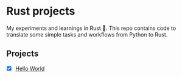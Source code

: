 # Rust projects

My experiments and learnings in Rust 🦀. This repo contains code to translate some simple tasks and workflows from Python to Rust.

## Projects

- [x] [Hello World](hello_world)